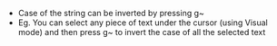 - Case of the string can be inverted by pressing g~
- Eg. You can select any piece of text under the cursor (using Visual mode) and then press g~ to invert the case of all the selected text